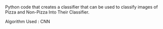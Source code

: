 Python code that creates a classifier that can be used to classify images of Pizza and Non-Pizza Into Their Classifier.

Algorithm Used : CNN